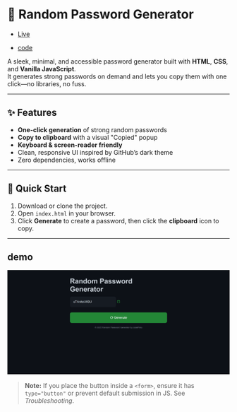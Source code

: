 # 🔐 Random Password Generator

- [Live]()

- [code]()

A sleek, minimal, and accessible password generator built with **HTML**, **CSS**, and **Vanilla JavaScript**.  
It generates strong passwords on demand and lets you copy them with one click—no libraries, no fuss.

---

## ✨ Features

- **One-click generation** of strong random passwords  
- **Copy to clipboard** with a visual "Copied" popup  
- **Keyboard & screen-reader friendly**  
- Clean, responsive UI inspired by GitHub’s dark theme  
- Zero dependencies, works offline  

---

## 🚀 Quick Start

1. Download or clone the project.
2. Open `index.html` in your browser.
3. Click **Generate** to create a password, then click the **clipboard** icon to copy.


---
## demo
![demo](./images/Screenshot_20250905_172420.png)
> **Note:** If you place the button inside a `<form>`, ensure it has `type="button"` or prevent default submission in JS. See _Troubleshooting_.



